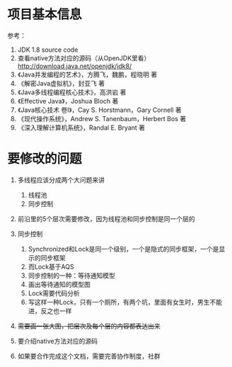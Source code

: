 # 项目基本信息

参考：
1. JDK 1.8 source code
2. 查看native方法对应的源码（从OpenJDK里看）
http://download.java.net/openjdk/jdk8/
3. 《Java并发编程的艺术》，方腾飞，魏鹏，程晓明 著
4. 《解密Java虚拟机》，封亚飞 著
5. 《Java多线程编程核心技术》，高洪岩 著
6. 《Effective Java》，Joshua Bloch 著
7. 《Java核心技术 卷I》，Cay S. Horstmann，Gary Cornell 著
8. 《现代操作系统》，Andrew S. Tanenbaum，Herbert Bos 著
9. 《深入理解计算机系统》，Randal E. Bryant 著

# 要修改的问题

1. 多线程应该分成两个大问题来讲
   1. 线程池
   2. 同步控制



1. 前沿里的5个层次需要修改，因为线程池和同步控制是同一个层的
2. 同步控制
   1. Synchronized和Lock是同一个级别，一个是隐式的同步框架，一个是显示的同步框架
   2. 而Lock基于AQS
   3. 同步控制的一种：等待通知模型
   3. 画出等待通知的模型图
   4. Lock需要代码分析
   5. 写这样一种Lock，只有一个厕所，有两个坑，里面有女生时，男生不能进，反之也一样
3. ~~需要画一张大图，把层次及每个层的内容都表达出来~~
4. 要介绍native方法对应的源码
5. 如果要合作完成这个文档，需要完善协作制度，社群



